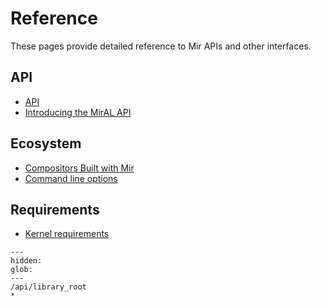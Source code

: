 # Reference

These pages provide detailed reference to Mir APIs and other interfaces.

## API

- [API](/api/library_root)
- [Introducing the MirAL API](introducing_the_miral_api.md)

## Ecosystem

- [Compositors Built with Mir](compositors-built-with-mir.md)
- [Command line options](command-line-options.md)

## Requirements

- [Kernel requirements](kernel_requirements.md)

```{toctree}
---
hidden:
glob:
---
/api/library_root
*
```
